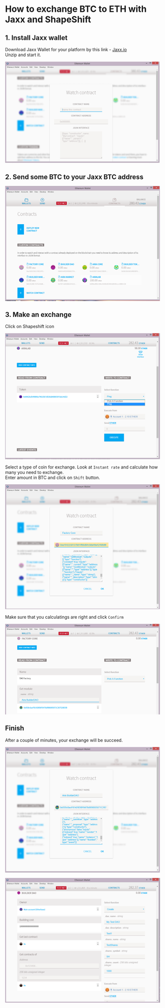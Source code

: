 # How to exchange BTC to ETH with Jaxx and ShapeShift

## 1. Install Jaxx wallet  

Download Jaxx Wallet for your platform by this link - [Jaxx.io](https://jaxx.io)  
Unzip and start it.

![Screenshot 1](/img/Screenshot_1.png)

## 2. Send some BTC to your Jaxx BTC address

![Screenshot 2](/img/Screenshot_2.png)


## 3. Make an exchange

Click on Shapeshift icon

![Screenshot 3](/img/Screenshot_3.png)

Select a type of coin for exchange.
Look at `Instant rate` and calculate how many you need to exchange.  
Enter amount in BTC and click on `Shift` button.

![Screenshot 4](/img/Screenshot_4.png)

Make sure that you calculatings are right and click `Confirm`

![Screenshot 5](/img/Screenshot_5.png)

## Finish

After a couple of minutes, your exchange will be succeed.

![Screenshot 6](/img/Screenshot_6.png)

![Screenshot 7](/img/Screenshot_7.png)
